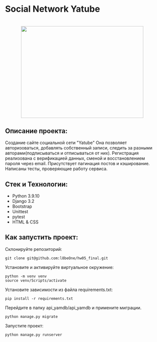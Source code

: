 # Social Network Yatube
<h1 align="center"><img src="https://i.pinimg.com/originals/bf/aa/cf/bfaacf50589cd2b52d694baa2518101a.gif" height="300" width="400"/></h1>

## Описание проекта:
Создание сайте социальной сети "Yatube"
Она позволяет авторизоваться, добавлять собственный записи, следить за разными авторами(подписываться и отписываться от них). Регистрация реализована с верификацией данных, сменой и восстановлением пароля через email. Присутствует пагинация постов и кэширование. Написаны тесты, проверяющие работу сервиса.
## Стек и Технологии:
* Python 3.9.10
* Django 3.2
* Bootstrap
* Unittest
* pytest
* HTML & CSS
## Как запустить проект:
Склонируйте репозиторий:

```
git clone git@github.com:l8beOne/hw05_final.git
```

Установите и активируйте виртуальное окружение:

```
python -m venv venv
source venv/Scripts/activate
```

Установите зависимости из файла requirements.txt:

```
pip install -r requirements.txt
```

Перейдите в папку api_yamdb/api_yamdb и примените миграции.

```
python manage.py migrate
```

Запустите проект:

```
python manage.py runserver
```
